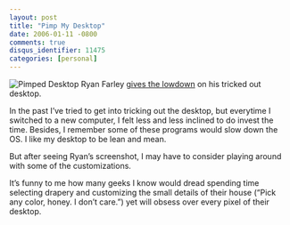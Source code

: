 ```yaml
---
layout: post
title: "Pimp My Desktop"
date: 2006-01-11 -0800
comments: true
disqus_identifier: 11475
categories: [personal]
---
```

![Pimped Desktop](http://haacked.com/images/pimpeddesktop.jpg) Ryan
Farley [gives the
lowdown](http://ryanfarley.com/blog/archive/2006/01/11/14992.aspx?Pending=true)
on his tricked out desktop.

In the past I’ve tried to get into tricking out the desktop, but
everytime I switched to a new computer, I felt less and less inclined to
do invest the time. Besides, I remember some of these programs would
slow down the OS. I like my desktop to be lean and mean.

But after seeing Ryan’s screenshot, I may have to consider playing
around with some of the customizations.

It’s funny to me how many geeks I know would dread spending time
selecting drapery and customizing the small details of their house
(“Pick any color, honey. I don’t care.”) yet will obsess over every
pixel of their desktop.

